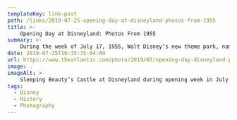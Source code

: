 ```yaml
---
templateKey: link-post
path: /links/2019-07-25-opening-day-at-disneyland-photos-from-1955
title: >-
    Opening Day at Disneyland: Photos From 1955
summary: >-
    During the week of July 17, 1955, Walt Disney’s new theme park, named “Disneyland,” opened to the public in Anaheim, California. The 17th, a Sunday, was intended to be an “international press preview,” limited to selected invitees who could ride the attractions, witness the parades, and take part in the televised dedication of the park. 
date: 2019-07-25T16:35:35-04:00
url: https://www.theatlantic.com/photo/2019/07/opening-day-disneyland-photos-1955/594655/
image: .
imageAlt: >-
    Sleeping Beauty’s Castle at Disneyland during opening week in July 1955
tags:
  - Disney
  - History
  - Photography
---
```

